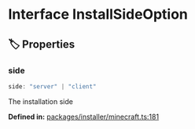 # Interface InstallSideOption

## 🏷️ Properties

### side <Badge type="info" text="optional" />

```ts
side: "server" | "client"
```
The installation side
<p style="font-size: 14px; color: var(--vp-c-text-2)">
<strong>Defined in:</strong> <a href="https://github.com/voxelum/minecraft-launcher-core-node/blob/master/packages/installer/minecraft.ts#L181" target="_blank" rel="noreferrer">packages/installer/minecraft.ts:181</a>
</p>



